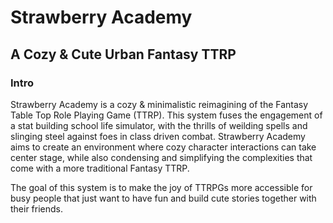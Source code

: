 # Strawberry Academy
## A Cozy & Cute Urban Fantasy TTRP

### Intro
Strawberry Academy is a cozy & minimalistic reimagining of the Fantasy Table Top Role Playing Game (TTRP). This system fuses the engagement of a stat building school life simulator, with the thrills of weilding spells and slinging steel against foes in class driven combat. Strawberry Academy aims to create an environment where cozy character interactions can take center stage, while also condensing and simplifying the complexities that come with a more traditional Fantasy TTRP.

The goal of this system is to make the joy of TTRPGs more accessible for busy people that just want to have fun and build cute stories together with their friends.